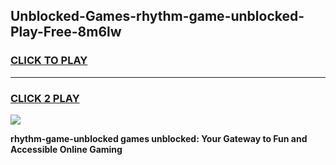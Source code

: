 
## Unblocked-Games-rhythm-game-unblocked-Play-Free-8m6lw
<h3>
<a href="https://premium76.site?title=rhythm-game-unblocked&ref=21A">CLICK TO PLAY</a></h3>
<hr>

<h3>
<a href="https://premium76.site?title=rhythm-game-unblocked&ref=21A">CLICK 2 PLAY</a>
  
</h3>

<a href="https://premium76.site?title=rhythm-game-unblocked&ref=21A"><img src="https://clearcache.store/games.png"></a>


**rhythm-game-unblocked games unblocked: Your Gateway to Fun and Accessible Online Gaming**
